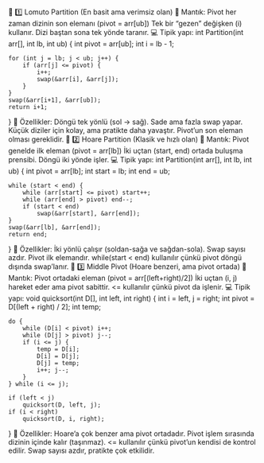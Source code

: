 🧩 1️⃣ Lomuto Partition (En basit ama verimsiz olan)
📘 Mantık:
Pivot her zaman dizinin son elemanı (pivot = arr[ub])
Tek bir “gezen” değişken (i) kullanır.
Dizi baştan sona tek yönde taranır.
💻 Tipik yapı:
int Partition(int arr[], int lb, int ub) {
    int pivot = arr[ub];
    int i = lb - 1;

    for (int j = lb; j < ub; j++) {
        if (arr[j] <= pivot) {
            i++;
            swap(&arr[i], &arr[j]);
        }
    }
    swap(&arr[i+1], &arr[ub]);
    return i+1;
}
🔹 Özellikler:
Döngü tek yönlü (sol → sağ).
Sade ama fazla swap yapar.
Küçük diziler için kolay, ama pratikte daha yavaştır.
Pivot’un son eleman olması gereklidir.
🧩 2️⃣ Hoare Partition (Klasik ve hızlı olan)
📘 Mantık:
Pivot genelde ilk eleman (pivot = arr[lb])
İki uçtan (start, end) ortada buluşma prensibi.
Döngü iki yönde işler.
💻 Tipik yapı:
int Partition(int arr[], int lb, int ub) {
    int pivot = arr[lb];
    int start = lb;
    int end = ub;

    while (start < end) {
        while (arr[start] <= pivot) start++;
        while (arr[end] > pivot) end--;
        if (start < end)
            swap(&arr[start], &arr[end]);
    }
    swap(&arr[lb], &arr[end]);
    return end;
}
🔹 Özellikler:
İki yönlü çalışır (soldan-sağa ve sağdan-sola).
Swap sayısı azdır.
Pivot ilk elemandır.
while(start < end) kullanılır çünkü pivot döngü dışında swap’lanır.
🧩 3️⃣ Middle Pivot (Hoare benzeri, ama pivot ortada)
📘 Mantık:
Pivot ortadaki eleman (pivot = arr[(left+right)/2])
İki uçtan (i, j) hareket eder ama pivot sabittir.
<= kullanılır çünkü pivot da işlenir.
💻 Tipik yapı:
void quicksort(int D[], int left, int right) {
    int i = left, j = right;
    int pivot = D[(left + right) / 2];
    int temp;

    do {
        while (D[i] < pivot) i++;
        while (D[j] > pivot) j--;
        if (i <= j) {
            temp = D[i];
            D[i] = D[j];
            D[j] = temp;
            i++; j--;
        }
    } while (i <= j);

    if (left < j)
        quicksort(D, left, j);
    if (i < right)
        quicksort(D, i, right);
}
🔹 Özellikler:
Hoare’a çok benzer ama pivot ortadadır.
Pivot işlem sırasında dizinin içinde kalır (taşınmaz).
<= kullanılır çünkü pivot’un kendisi de kontrol edilir.
Swap sayısı azdır, pratikte çok etkilidir.